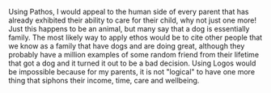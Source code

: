 Using Pathos, I would appeal to the human side of every parent that has already exhibited their ability to care for their child, why not just one more! Just this happens to be an animal, but many say that a dog is essentially family. The most likely way to apply ethos would be to cite other people that we know as a family that have dogs and are doing great, although they probably have a million examples of some random friend from their lifetime that got a dog and it turned it out to be a bad decision. Using Logos would be impossible because for my parents, it is not "logical" to have one more thing that siphons their income, time, care and wellbeing.